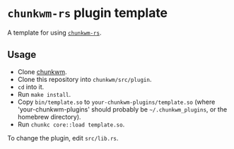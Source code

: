 # `chunkwm-rs` plugin template
A template for using [`chunkwm-rs`](https://github.com/splintah/chunkwm-rs).

## Usage
- Clone [chunkwm](https://github.com/koekoeishiya/chunkwm).
- Clone this repository into `chunkwm/src/plugin`.
- `cd` into it.
- Run `make install`.
- Copy `bin/template.so` to `your-chunkwm-plugins/template.so` (where 'your-chunkwm-plugins' should probably be `~/.chunkwm_plugins`, or the homebrew directory).
- Run `chunkc core::load template.so`.

To change the plugin, edit `src/lib.rs`.
